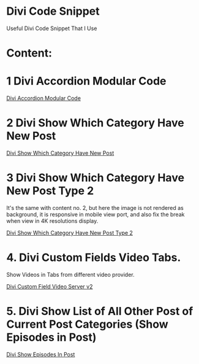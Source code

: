 # Divi Code Snippet
Useful Divi Code Snippet That I Use

# Content:

# 1 Divi Accordion Modular Code
[Divi Accordion Modular Code](/DIVI%20Accordion%20Modular%20Code/)

# 2 Divi Show Which Category Have New Post
[Divi Show Which Category Have New Post](/Show%20Which%20Category%20Have%20New%20Post/)

# 3 Divi Show Which Category Have New Post Type 2
It's the same with content no. 2, but here the image is not rendered as background, it is responsive in mobile view port, and also fix the break when view in 4K resolutions display.

[Divi Show Which Category Have New Post Type 2](/Show%20Category%20With%20New%20Posts%20Type%202/)

# 4. Divi Custom Fields Video Tabs.

Show Videos in Tabs from different video provider.

[Divi Custom Field Video Server v2](/Custom%20Field%20Video%20Server%20v2/)

# 5. Divi Show List of All Other Post of Current Post Categories (Show Episodes in Post)
[Divi Show Episodes In Post](/Show%20Episodes%20in%20Posts/)